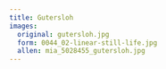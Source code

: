 ```yaml
---
title: Gutersloh
images:
  original: gutersloh.jpg
  form: 0044_02-linear-still-life.jpg
  allen: mia_5028455_gutersloh.jpg
---
```


